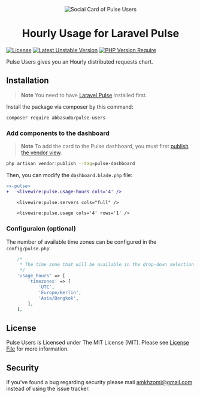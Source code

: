 <p align="center">
  <img src="https://github.com/abbasudo/pulse-users/assets/86796762/03454638-0b58-4415-b157-f3159fa7fc43" alt="Social Card of Pulse Users">
  <h1 align="center">Hourly Usage for Laravel Pulse</h1>
</p>


[![License](http://poser.pugx.org/abbasudo/pulse-users/license)](https://github.com/abbasudo/pulse-users)
[![Latest Unstable Version](http://poser.pugx.org/abbasudo/pulse-users/v)](https://packagist.org/packages/abbasudo/pulse-users)
[![PHP Version Require](http://poser.pugx.org/abbasudo/pulse-users/require/php)](https://packagist.org/packages/abbasudo/pulse-users)

Pulse Users gives you an Hourly distributed requests chart.

## Installation

> **Note**
> You need to have [Laravel Pulse](https://pulse.laravel.com/) installed first.

Install the package via composer by this command:
```sh
composer require abbasudo/pulse-users 
```

### Add components to the dashboard
> **Note**
> To add the card to the Pulse dashboard, you must first [publish the vendor view](https://laravel.com/docs/10.x/pulse#dashboard-customization).

```bash
php artisan vendor:publish --tag=pulse-dashboard
```

Then, you can modify the `dashboard.blade.php` file:

```diff
<x-pulse>
+   <livewire:pulse.usage-hours cols='4' />

    <livewire:pulse.servers cols="full" />

    <livewire:pulse.usage cols='4' rows='1' />
```

### Configuraion (optional)

The number of available time zones can be configured in the `config/pulse.php`:
```php
    /*
     * The time zone that will be available in the drop-down selection on the "Usage Distribution" card.
     */
    'usage_hours' => [
        'timezones' => [
            'UTC',
            'Europe/Berlin',
            'Asia/Bangkok',
        ],
    ],
```

## License

Pulse Users is Licensed under The MIT License (MIT). Please see [License File](https://github.com/abbasudo/pulse-users/blob/master/LICENSE) for more information.

## Security

If you've found a bug regarding security please mail [amkhzomi@gmail.com](mailto:amkhzomi@gmail.com) instead of
using the issue tracker.
